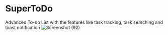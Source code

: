 # SuperToDo
Advanced To-do List with the features like task tracking, task searching and toast notification
![Screenshot (92)](https://github.com/Apeksha-Shah/SuperToDo/assets/124496024/9666e129-ee6a-4570-bd2e-31a3d8a72a6d)


